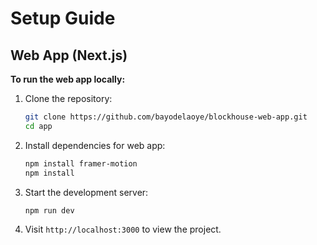 # Setup Guide

## Web App (Next.js)

**To run the web app locally:**

1. Clone the repository:

   ```bash
   git clone https://github.com/bayodelaoye/blockhouse-web-app.git
   cd app
   ```

2. Install dependencies for web app:

   ```bash
   npm install framer-motion
   npm install
   ```

3. Start the development server:

   ```bash
   npm run dev
   ```

4. Visit `http://localhost:3000` to view the project.
